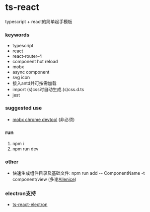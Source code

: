 # ts-react
typescript + react的简单起手模板

### keywords
- typescript
- react
- react-router-4
- component hot reload
- mobx
- async component
- svg icon
- 接入antd并可按需加载
- import (s)css时自动生成.(s)css.d.ts
- jest

### suggested use
- [mobx chrome devtool](https://chrome.google.com/webstore/detail/mobx-developer-tools/pfgnfdagidkfgccljigdamigbcnndkod) (非必须)

### run
1. npm i
2. npm run dev

### other
- 快速生成组件目录及基础文件: npm run add -- ComponentName -t component/view  (多谢[Allenice](http://www.allenice233.com/))

### electron支持
- [ts-react-electron](https://github.com/jackple/ts-react-electron)
